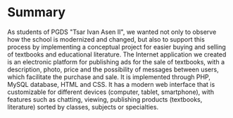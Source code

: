<h1>Summary</h1>
As students of PGDS "Tsar Ivan Asen II", we wanted not only to observe how the school is modernized and changed, but also to support this process by implementing a conceptual project for easier buying and selling of textbooks and educational literature. The Internet application we created is an electronic platform for publishing ads for the sale of textbooks, with a description, photo, price and the possibility of messages between users, which facilitate the purchase and sale. 
It is implemented through PHP, MySQL database, HTML and CSS. It has a modern web interface that is customizable for different devices (computer, tablet, smartphone), with features such as chatting, viewing, publishing products (textbooks, literature) sorted by classes, subjects or specialties.
